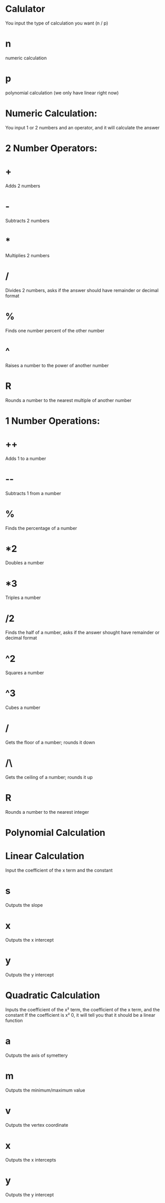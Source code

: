 # Calulator
You input the type of calculation you want (n / p)
# n
numeric calculation
# p
polynomial calculation (we only have linear right now)
# Numeric Calculation:
You input 1 or 2 numbers and an operator, and it will calculate the answer
# 2 Number Operators:
# +
Adds 2 numbers
# -
Subtracts 2 numbers
# *
Multiplies 2 numbers
# /
Divides 2 numbers, asks if the answer should have remainder or decimal format
# %
Finds one number percent of the other number
# ^
Raises a number to the power of another number
# R
Rounds a number to the nearest multiple of another number
# 1 Number Operations:
# ++
Adds 1 to a number
# --
Subtracts 1 from a number
# %
Finds the percentage of a number
# *2
Doubles a number
# *3
Triples a number
# /2
Finds the half of a number, asks if the answer shought have remainder or decimal format
# ^2
Squares a number
# ^3
Cubes a number
# \/
Gets the floor of a number; rounds it down
# /\
Gets the ceiling of a number; rounds it up
# R
Rounds a number to the nearest integer
# Polynomial Calculation
# Linear Calculation
Input the coefficient of the x term and the constant
# s
Outputs the slope
# x
Outputs the x intercept
# y
Outputs the y intercept
# Quadratic Calculation
Inputs the coefficient of the x² term, the coefficient of the x term, and the constant
If the coefficient is x² 0, it will tell you that it should be a linear function
# a
Outputs the axis of symettery
# m
Outputs the minimum/maximum value
# v
Outputs the vertex coordinate
# x
Outputs the x intercepts
# y
Outputs the y intercept
